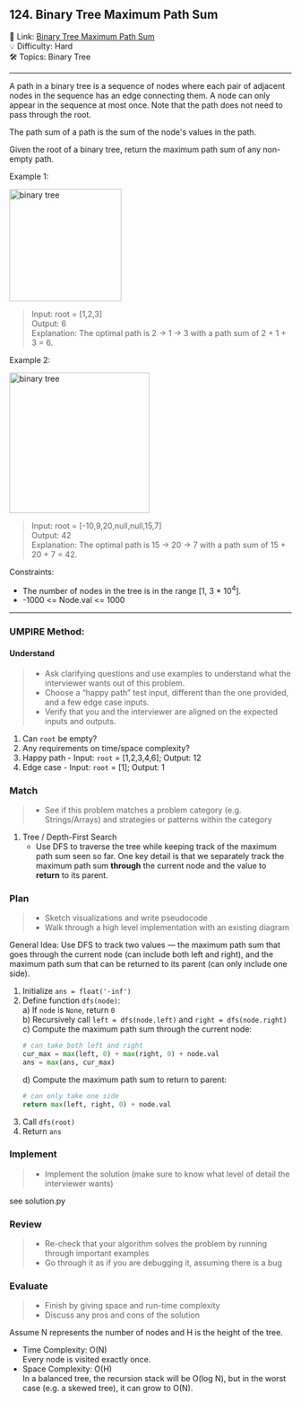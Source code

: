 ## 124. Binary Tree Maximum Path Sum
🔗 Link: [Binary Tree Maximum Path Sum](https://leetcode.com/problems/binary-tree-maximum-path-sum/description/)<br>
💡 Difficulty: Hard<br>
🛠️ Topics: Binary Tree<br>

<hr>

A path in a binary tree is a sequence of nodes where each pair of adjacent nodes in the sequence has an edge connecting them. A node can only appear in the sequence at most once. Note that the path does not need to pass through the root.<br>

The path sum of a path is the sum of the node's values in the path.<br>

Given the root of a binary tree, return the maximum path sum of any non-empty path.<br>


Example 1:<br>


<img src="https://github.com/user-attachments/assets/2cc70b12-1e1f-421a-b6f6-bd3a04e105d9" alt="binary tree" width="200" />

>Input: root = [1,2,3]<br>
Output: 6<br>
Explanation: The optimal path is 2 -> 1 -> 3 with a path sum of 2 + 1 + 3 = 6.<br>


Example 2:<br>

<img src="https://github.com/user-attachments/assets/ab48d7b7-0692-4985-9548-03878d0832e3" alt="binary tree" width="250" />

>Input: root = [-10,9,20,null,null,15,7]<br>
Output: 42<br>
Explanation: The optimal path is 15 -> 20 -> 7 with a path sum of 15 + 20 + 7 = 42.<br>


Constraints:<br>

- The number of nodes in the tree is in the range [1, 3 * 10<sup>4</sup>].
- -1000 <= Node.val <= 1000

<hr>

### UMPIRE Method:
#### Understand

> - Ask clarifying questions and use examples to understand what the interviewer wants out of this problem.
> - Choose a “happy path” test input, different than the one provided, and a few edge case inputs. 
> - Verify that you and the interviewer are aligned on the expected inputs and outputs.
1. Can `root` be empty?<br>
2. Any requirements on time/space complexity?<br>
3. Happy path - Input: `root` = [1,2,3,4,6]; Output: 12<br>
4. Edge case - Input: `root` = [1]; Output: 1<br>

### Match
> - See if this problem matches a problem category (e.g. Strings/Arrays) and strategies or patterns within the category
1. Tree / Depth-First Search
   - Use DFS to traverse the tree while keeping track of the maximum path sum seen so far. One key detail is that we separately track the maximum path sum **through** the current node and the value to **return** to its parent.<br>
   
### Plan
> - Sketch visualizations and write pseudocode
> - Walk through a high level implementation with an existing diagram

General Idea: Use DFS to track two values — the maximum path sum that goes through the current node (can include both left and right), and the maximum path sum that can be returned to its parent (can only include one side).

1) Initialize `ans = float('-inf')`
2) Define function `dfs(node)`:<br>
   a) If `node` is `None`, return `0`<br>
   b) Recursively call `left = dfs(node.left)` and `right = dfs(node.right)`<br>
   c) Compute the maximum path sum through the current node:<br>
      ```python
      # can take both left and right
      cur_max = max(left, 0) + max(right, 0) + node.val
      ans = max(ans, cur_max)
      ```
   d) Compute the maximum path sum to return to parent:<br>
      ```python
      # can only take one side
      return max(left, right, 0) + node.val
      ```
3) Call `dfs(root)`
4) Return `ans`
    
### Implement
> - Implement the solution (make sure to know what level of detail the interviewer wants)

see solution.py

### Review
> - Re-check that your algorithm solves the problem by running through important examples
> - Go through it as if you are debugging it, assuming there is a bug
### Evaluate
> - Finish by giving space and run-time complexity
> - Discuss any pros and cons of the solution

Assume N represents the number of nodes and H is the height of the tree.

- Time Complexity: O(N)<br>
  Every node is visited exactly once.<br>
- Space Complexity: O(H)<br>
  In a balanced tree, the recursion stack will be O(log N), but in the worst case (e.g. a skewed tree), it can grow to O(N).

